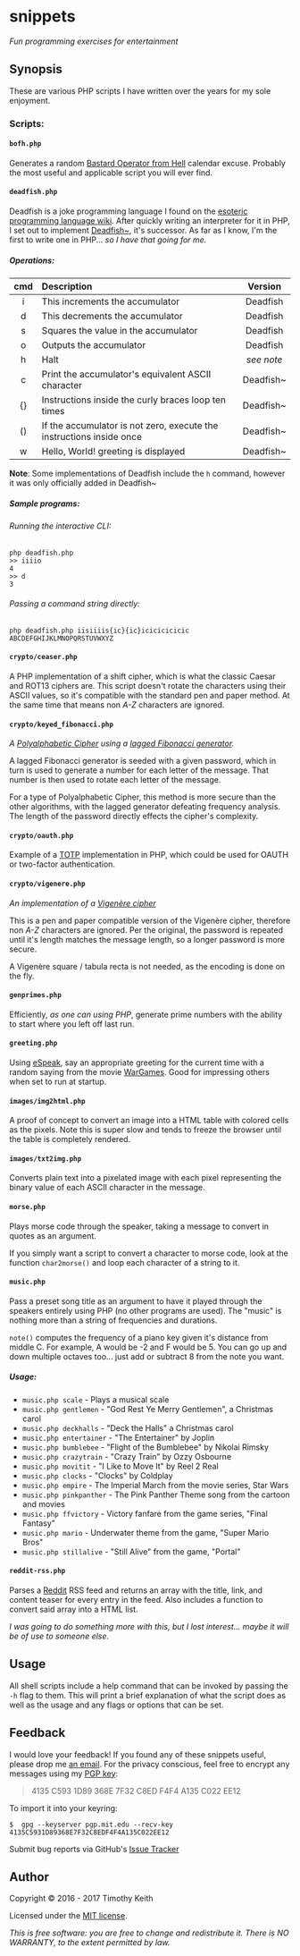 # snippets
*Fun programming exercises for entertainment*


## Synopsis
These are various PHP scripts I have written over the years for my sole enjoyment.


### Scripts:

#### `bofh.php`
Generates a random [Bastard Operator from Hell](https://en.wikipedia.org/wiki/Bastard_Operator_From_Hell)
calendar excuse. Probably the most useful and applicable script you will ever find.


#### `deadfish.php`

Deadfish is a joke programming language I found on the
[esoteric programming language wiki](http://www.esolangs.org/). After quickly
writing an interpreter for it in PHP, I set out to implement [Deadfish~](http://esolangs.org/wiki/Deadfish%7E),
it's successor. As far as I know, I'm the first to write one in PHP... *so I have that going for me.*

##### Operations:
|cmd| Description                                                          |  Version   |  
|:-:|:---------------------------------------------------------------------|:-----------:  
| i | This increments the accumulator                                      |  Deadfish  |  
| d | This decrements the accumulator                                      |  Deadfish  |  
| s | Squares the value in the accumulator                                 |  Deadfish  |  
| o | Outputs the accumulator                                              |  Deadfish  |  
| h | Halt                                                                 | *see note* |
| c | Print the accumulator's equivalent ASCII character                   | Deadfish~  |  
| {}| Instructions inside the curly braces loop ten times                  | Deadfish~  |  
| ()| If the accumulator is not zero, execute the instructions inside once | Deadfish~  |
| w | Hello, World! greeting is displayed                                  | Deadfish~  |

**Note**: Some implementations of Deadfish include the `h` command, however it was
only officially added in Deadfish~

##### Sample programs:

###### Running the interactive CLI:

```
php deadfish.php  
>> iiiio  
4  
>> d  
3  
```

###### Passing a command string directly:
```
php deadfish.php iisiiiis{ic}{ic}icicicicicic
ABCDEFGHIJKLMNOPQRSTUVWXYZ
```


#### `crypto/ceaser.php`
A PHP implementation of a shift cipher, which is what the classic Caesar and ROT13
ciphers are. This script doesn't rotate the characters using their ASCII values,
so it's compatible with the standard pen and paper method. At the same time that
means non *A-Z* characters are ignored.


#### `crypto/keyed_fibonacci.php`
*A [Polyalphabetic Cipher](https://en.wikipedia.org/wiki/Polyalphabetic_cipher)
using a [lagged Fibonacci generator](https://en.wikipedia.org/wiki/Lagged_Fibonacci_generator).*

A lagged Fibonacci generator is seeded with a given password, which in turn is
used to generate a number for each letter of the message. That number is then used
to rotate each letter of the message.

For a type of Polyalphabetic Cipher, this method is more secure than the other
algorithms, with the lagged generator defeating frequency analysis. The length of
the password directly effects the cipher's complexity.


#### `crypto/oauth.php`
Example of a [TOTP](https://en.wikipedia.org/wiki/Time-based_One-time_Password_Algorithm)
implementation in PHP, which could be used for OAUTH or two-factor authentication.


#### `crypto/vigenere.php`
*An implementation of a [Vigenère cipher](https://en.wikipedia.org/wiki/Vigen%C3%A8re_cipher)*

This is a pen and paper compatible version of the Vigenère cipher, therefore non
*A-Z* characters are ignored. Per the original, the password is repeated until
it's length matches the message length, so a longer password is more secure.

A Vigenère square / tabula recta is not needed, as the encoding is done on the fly.


#### `genprimes.php`
Efficiently, *as one can using PHP*, generate prime numbers with the ability to
start where you left off last run.


#### `greeting.php`
Using [eSpeak](http://espeak.sourceforge.net/), say an appropriate greeting for
the current time with a random saying from the movie [WarGames](http://www.imdb.com/title/tt0086567/).
Good for impressing others when set to run at startup.


#### `images/img2html.php`
A proof of concept to convert an image into a HTML table with colored cells as
the pixels. Note this is super slow and tends to freeze the browser until the
table is completely rendered.


#### `images/txt2img.php`
Converts plain text into a pixelated image with each pixel representing the binary
value of each ASCII character in the message.


#### `morse.php`
Plays morse code through the speaker, taking a message to convert in quotes as an
argument.

If you simply want a script to convert a character to morse code, look at the
function `char2morse()` and loop each character of a string to it.


#### `music.php`
Pass a preset song title as an argument to have it played through the speakers
entirely using PHP (no other programs are used). The "music" is nothing more
than a string of frequencies and durations.

`note()` computes the frequency of a piano key given it's distance from middle C.
For example, A would be -2 and F would be 5. You can go up and down multiple
octaves too... just add or subtract 8 from the note you want.

##### Usage:
* `music.php scale` - Plays a musical scale
* `music.php gentlemen` - "God Rest Ye Merry Gentlemen", a Christmas carol
* `music.php deckhalls` - "Deck the Halls" a Christmas carol    
* `music.php entertainer` - "The Entertainer" by Joplin
* `music.php bumblebee` - "Flight of the Bumblebee" by Nikolai Rimsky
* `music.php crazytrain` - "Crazy Train" by Ozzy Osbourne
* `music.php movitit` - "I Like to Move It" by Reel 2 Real
* `music.php clocks` - "Clocks" by Coldplay
* `music.php empire` - The Imperial March from the movie series, Star Wars
* `music.php pinkpanther` - The Pink Panther Theme song from the cartoon and movies
* `music.php ffvictory` - Victory fanfare from the game series, "Final Fantasy"
* `music.php mario` - Underwater theme from the game, "Super Mario Bros"
* `music.php stillalive` - "Still Alive" from the game, "Portal"


#### `reddit-rss.php`
Parses a [Reddit](http://reddit.com) RSS feed and returns an array with the title,
link, and content teaser for every entry in the feed. Also includes a function to
convert said array into a HTML list.

*I was going to do something more with this, but I lost interest... maybe it will
be of use to someone else.*


## Usage
All shell scripts include a help command that can be invoked by passing the `-h`
flag to them. This will print a brief explanation of what the script does as well
as the usage and any flags or options that can be set.


## Feedback
I would love your feedback! If you found any of these snippets useful, please
drop me [an email](mailto:timothykeith@gmail.com). For the privacy conscious,
feel free to encrypt any messages using my [PGP key](http://pgp.mit.edu/pks/lookup?op=vindex&fingerprint=on&search=0xF4F4A135C022EE12):

> 4135 C593 1D89 368E 7F32 C8ED F4F4 A135 C022 EE12

To import it into your keyring:
```console
$  gpg --keyserver pgp.mit.edu --recv-key 4135C5931D89368E7F32C8EDF4F4A135C022EE12
```

Submit bug reports via GitHub's [Issue Tracker](https://github.com/keithieopia/php-snippets/issues)


## Author
Copyright &copy; 2016 - 2017 Timothy Keith

Licensed under the [MIT license](https://github.com/keithieopia/php-snippets/blob/master/LICENSE).

*This is free software: you are free to change and redistribute it. There is NO
WARRANTY, to the extent permitted by law.*
